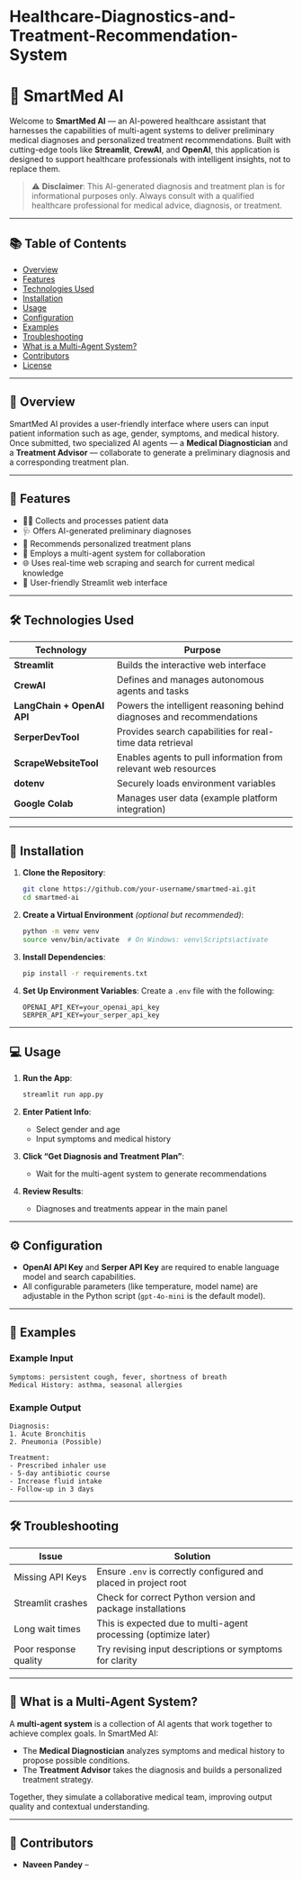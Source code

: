 # Healthcare-Diagnostics-and-Treatment-Recommendation-System

# 🧠 SmartMed AI

Welcome to **SmartMed AI** — an AI-powered healthcare assistant that harnesses the capabilities of multi-agent systems to deliver preliminary medical diagnoses and personalized treatment recommendations. Built with cutting-edge tools like **Streamlit**, **CrewAI**, and **OpenAI**, this application is designed to support healthcare professionals with intelligent insights, not to replace them.

> ⚠️ **Disclaimer**: This AI-generated diagnosis and treatment plan is for informational purposes only. Always consult with a qualified healthcare professional for medical advice, diagnosis, or treatment.

---

## 📚 Table of Contents

* [Overview](#overview)
* [Features](#features)
* [Technologies Used](#technologies-used)
* [Installation](#installation)
* [Usage](#usage)
* [Configuration](#configuration)
* [Examples](#examples)
* [Troubleshooting](#troubleshooting)
* [What is a Multi-Agent System?](#what-is-a-multi-agent-system)
* [Contributors](#contributors)
* [License](#license)

---

## 🌟 Overview

SmartMed AI provides a user-friendly interface where users can input patient information such as age, gender, symptoms, and medical history. Once submitted, two specialized AI agents — a **Medical Diagnostician** and a **Treatment Advisor** — collaborate to generate a preliminary diagnosis and a corresponding treatment plan.

---

## 🚀 Features

* 🧑‍⚕️ Collects and processes patient data
* 🩺 Offers AI-generated preliminary diagnoses
* 💊 Recommends personalized treatment plans
* 🔁 Employs a multi-agent system for collaboration
* 🌐 Uses real-time web scraping and search for current medical knowledge
* 🧵 User-friendly Streamlit web interface

---

## 🛠 Technologies Used

| Technology                 | Purpose                                                               |
| -------------------------- | --------------------------------------------------------------------- |
| **Streamlit**              | Builds the interactive web interface                                  |
| **CrewAI**                 | Defines and manages autonomous agents and tasks                       |
| **LangChain + OpenAI API** | Powers the intelligent reasoning behind diagnoses and recommendations |
| **SerperDevTool**          | Provides search capabilities for real-time data retrieval             |
| **ScrapeWebsiteTool**      | Enables agents to pull information from relevant web resources        |
| **dotenv**                 | Securely loads environment variables                                  |
| **Google Colab**           | Manages user data (example platform integration)                      |

---

## 🧩 Installation

1. **Clone the Repository**:

   ```bash
   git clone https://github.com/your-username/smartmed-ai.git
   cd smartmed-ai
   ```

2. **Create a Virtual Environment** *(optional but recommended)*:

   ```bash
   python -m venv venv
   source venv/bin/activate  # On Windows: venv\Scripts\activate
   ```

3. **Install Dependencies**:

   ```bash
   pip install -r requirements.txt
   ```

4. **Set Up Environment Variables**:
   Create a `.env` file with the following:

   ```env
   OPENAI_API_KEY=your_openai_api_key
   SERPER_API_KEY=your_serper_api_key
   ```

---

## 💻 Usage

1. **Run the App**:

   ```bash
   streamlit run app.py
   ```

2. **Enter Patient Info**:

   * Select gender and age
   * Input symptoms and medical history

3. **Click “Get Diagnosis and Treatment Plan”**:

   * Wait for the multi-agent system to generate recommendations

4. **Review Results**:

   * Diagnoses and treatments appear in the main panel

---

## ⚙️ Configuration

* **OpenAI API Key** and **Serper API Key** are required to enable language model and search capabilities.
* All configurable parameters (like temperature, model name) are adjustable in the Python script (`gpt-4o-mini` is the default model).

---

## 🧪 Examples

### Example Input

```
Symptoms: persistent cough, fever, shortness of breath
Medical History: asthma, seasonal allergies
```

### Example Output

```
Diagnosis:
1. Acute Bronchitis
2. Pneumonia (Possible)

Treatment:
- Prescribed inhaler use
- 5-day antibiotic course
- Increase fluid intake
- Follow-up in 3 days
```

---

## 🛠 Troubleshooting

| Issue                 | Solution                                                         |
| --------------------- | ---------------------------------------------------------------- |
| Missing API Keys      | Ensure `.env` is correctly configured and placed in project root |
| Streamlit crashes     | Check for correct Python version and package installations       |
| Long wait times       | This is expected due to multi-agent processing (optimize later)  |
| Poor response quality | Try revising input descriptions or symptoms for clarity          |

---

## 🧠 What is a Multi-Agent System?

A **multi-agent system** is a collection of AI agents that work together to achieve complex goals. In SmartMed AI:

* The **Medical Diagnostician** analyzes symptoms and medical history to propose possible conditions.
* The **Treatment Advisor** takes the diagnosis and builds a personalized treatment strategy.

Together, they simulate a collaborative medical team, improving output quality and contextual understanding.

---

## 👥 Contributors

* **Naveen Pandey** – 
